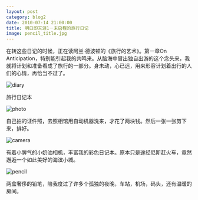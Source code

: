```yaml
---
layout: post
category: blog2
date: 2010-07-14 21:00:00
title: 明日即天涯1－未启程的旅行日记
image: pencil_title.jpg
---
```


在转这些日记的时候，正在读阿兰·德波顿的《旅行的艺术》。第一章On Anticipation，特别能引起我的共鸣来。从脑海中冒出独自出游的这个念头来，我就将计划和准备看成了旅行的一部分。身未动，心已远，用来形容计划着出行的人们的心情，再恰当不过了。

![diary](/assets/diary.jpg)

旅行日记本

![photo](/assets/photo.jpg)

自己拍的证件照，去照相馆用自动机器洗来，才花了两块钱。然后一张一张剪下来，排好。

![camera](/assets/camera.jpg)

有着小脾气的小奶油相机，丰富我的彩色日记本。原本只是途经尼斯赶火车，竟然邂逅一个如此美好的海滨小城。

![pencil](/assets/pencil.jpg)

两盒奢侈的铅笔，陪我度过了许多个孤独的夜晚，车站，机场，码头，还有温暖的房间。


